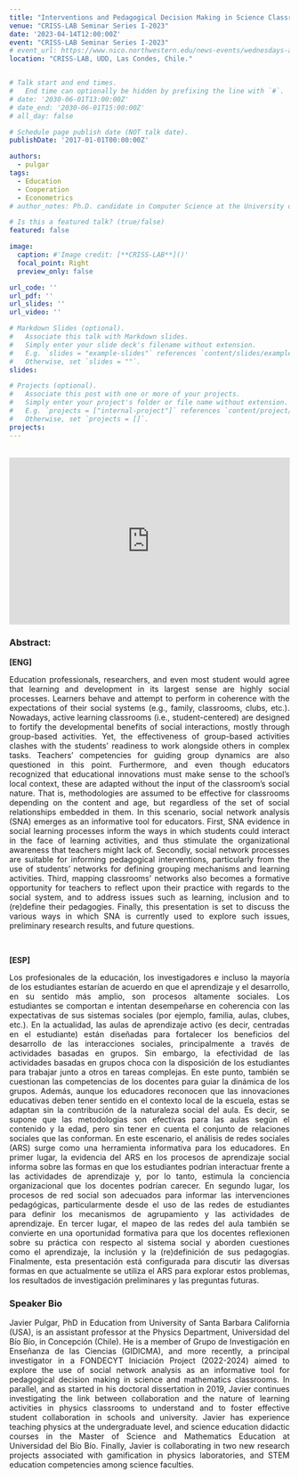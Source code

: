 ```yaml
---
title: "Interventions and Pedagogical Decision Making in Science Classrooms: A Research Agenda using Social Network Analysis."
venue: "CRISS-LAB Seminar Series I-2023"
date: '2023-04-14T12:00:00Z'
event: "CRISS-LAB Seminar Series I-2023"
# event_url: https://www.nico.northwestern.edu/news-events/wednesdays-at-nico/speakers-2021.html
location: "CRISS-LAB, UDD, Las Condes, Chile."


# Talk start and end times.
#   End time can optionally be hidden by prefixing the line with `#`.
# date: '2030-06-01T13:00:00Z'
# date_end: '2030-06-01T15:00:00Z'
# all_day: false

# Schedule page publish date (NOT talk date).
publishDate: '2017-01-01T00:00:00Z'

authors: 
  - pulgar
tags: 
  - Education
  - Cooperation
  - Econometrics
# author_notes: Ph.D. candidate in Computer Science at the University of Toulouse.

# Is this a featured talk? (true/false)
featured: false

image:
  caption: #'Image credit: [**CRISS-LAB**]()'
  focal_point: Right
  preview_only: false

url_code: ''
url_pdf: ''
url_slides: ''
url_video: ''

# Markdown Slides (optional).
#   Associate this talk with Markdown slides.
#   Simply enter your slide deck's filename without extension.
#   E.g. `slides = "example-slides"` references `content/slides/example-slides.md`.
#   Otherwise, set `slides = ""`.
slides:

# Projects (optional).
#   Associate this post with one or more of your projects.
#   Simply enter your project's folder or file name without extension.
#   E.g. `projects = ["internal-project"]` references `content/project/deep-learning/index.md`.
#   Otherwise, set `projects = []`.
projects:
---
```


<head>
<script src="https://cdn.jsdelivr.net/npm/add-to-calendar-button@2" async defer></script>

</head>


<div>
<add-to-calendar-button
  name="Interventions and Pedagogical Decision Making in Science Classrooms: A Research Agenda using Social Network Analysis. By Javier Pulgar, Ph.D. at CRISS-LAB (Via Zoom)"
  description="Zoom link: https://udd.zoom.us/j/82674667828?pwd=amlmNlk3R0hPZzlFOTRYY2tZRW9Gdz09"
  startDate="2023-04-14"
  endDate="2023-04-14"
  startTime="11:00"
  endTime="12:30"
  location="Virtual"
  options="['Apple','Google','iCal','Microsoft365','Outlook.com','Yahoo']"
  timeZone="America/Santiago"
  trigger="click"
  inline
  listStyle="modal"
  iCalFileName="Reminder-Event"
  >
</add-to-calendar-button>
</div>

<br>

<div>
<iframe margin= "center" width="100%" height="300vh" src="https://www.youtube.com/embed/NPXO8wQnFBI" title="Interventions and Pedagogical Decision-Making in Science Classrooms Using Social Network Analysis" frameborder="0" allow="accelerometer; autoplay; clipboard-write; encrypted-media; gyroscope; picture-in-picture; web-share" allowfullscreen></iframe>
</div>


### Abstract:
<div>

**[ENG]**
<p align="justify"> 
Education professionals, researchers, and even most student would agree that learning and development in its largest sense are highly social processes. Learners behave and attempt to perform in coherence with the expectations of their social systems (e.g., family, classrooms, clubs, etc.). Nowadays, active learning classrooms (i.e., student-centered) are designed to fortify the developmental benefits of social interactions, mostly through group-based activities.  Yet, the effectiveness of group-based activities clashes with the students’ readiness to work alongside others in complex tasks. Teachers’ competencies for guiding group dynamics are also questioned in this point. Furthermore, and even though educators recognized that educational innovations must make sense to the school’s local context, these are adapted without the input of the classroom’s social nature. That is, methodologies are assumed to be effective for classrooms depending on the content and age, but regardless of the set of social relationships embedded in them. 
In this scenario, social network analysis (SNA) emerges as an informative tool for educators. First, SNA evidence in social learning processes inform the ways in which students could interact in the face of learning activities, and thus stimulate the organizational awareness that teachers might lack of. Secondly, social network processes are suitable for informing pedagogical interventions, particularly from the use of students’ networks for defining grouping mechanisms and learning activities. Third, mapping classrooms’ networks also becomes a formative opportunity for teachers to reflect upon their practice with regards to the social system, and to address issues such as learning, inclusion and to (re)define their pedagogies. Finally, this presentation is set to discuss the various ways in which SNA is currently used to explore such issues, preliminary research results, and future questions.
</p>
<br>

**[ESP]**
<p align="justify"> 
Los profesionales de la educación, los investigadores e incluso la mayoría de los estudiantes estarían de acuerdo en que el aprendizaje y el desarrollo, en su sentido más amplio, son procesos altamente sociales. Los estudiantes se comportan e intentan desempeñarse en coherencia con las expectativas de sus sistemas sociales (por ejemplo, familia, aulas, clubes, etc.). En la actualidad, las aulas de aprendizaje activo (es decir, centradas en el estudiante) están diseñadas para fortalecer los beneficios del desarrollo de las interacciones sociales, principalmente a través de actividades basadas en grupos. Sin embargo, la efectividad de las actividades basadas en grupos choca con la disposición de los estudiantes para trabajar junto a otros en tareas complejas. En este punto, también se cuestionan las competencias de los docentes para guiar la dinámica de los grupos. Además, aunque los educadores reconocen que las innovaciones educativas deben tener sentido en el contexto local de la escuela, estas se adaptan sin la contribución de la naturaleza social del aula. Es decir, se supone que las metodologías son efectivas para las aulas según el contenido y la edad, pero sin tener en cuenta el conjunto de relaciones sociales que las conforman.
En este escenario, el análisis de redes sociales (ARS) surge como una herramienta informativa para los educadores. En primer lugar, la evidencia del ARS en los procesos de aprendizaje social informa sobre las formas en que los estudiantes podrían interactuar frente a las actividades de aprendizaje y, por lo tanto, estimula la conciencia organizacional que los docentes podrían carecer. En segundo lugar, los procesos de red social son adecuados para informar las intervenciones pedagógicas, particularmente desde el uso de las redes de estudiantes para definir los mecanismos de agrupamiento y las actividades de aprendizaje. En tercer lugar, el mapeo de las redes del aula también se convierte en una oportunidad formativa para que los docentes reflexionen sobre su práctica con respecto al sistema social y aborden cuestiones como el aprendizaje, la inclusión y la (re)definición de sus pedagogías. Finalmente, esta presentación está configurada para discutir las diversas formas en que actualmente se utiliza el ARS para explorar estos problemas, los resultados de investigación preliminares y las preguntas futuras.
</p>

### Speaker Bio
<p align="justify">  
Javier Pulgar, PhD in Education from University of Santa Barbara California (USA), is an assistant professor at the Physics Department, Universidad del Bío Bío, in Concepción (Chile). He is a member of Grupo de Investigación en Enseñanza de las Ciencias (GIDICMA), and more recently, a principal investigator in a FONDECYT Iniciación Project (2022-2024) aimed to explore the use of social network analysis as an informative tool for pedagogical decision making in science and mathematics classrooms. In parallel, and as started in his doctoral dissertation in 2019, Javier continues investigating the link between collaboration and the nature of learning activities in physics classrooms to understand and to foster effective student collaboration in schools and university. Javier has experience teaching physics at the undergraduate level, and science education didactic courses in the Master of Science and Mathematics Education at Universidad del Bío Bío. Finally, Javier is collaborating in two new research projects associated with gamification in physics laboratories, and STEM education competencies among science faculties.</p>
</div>
 



